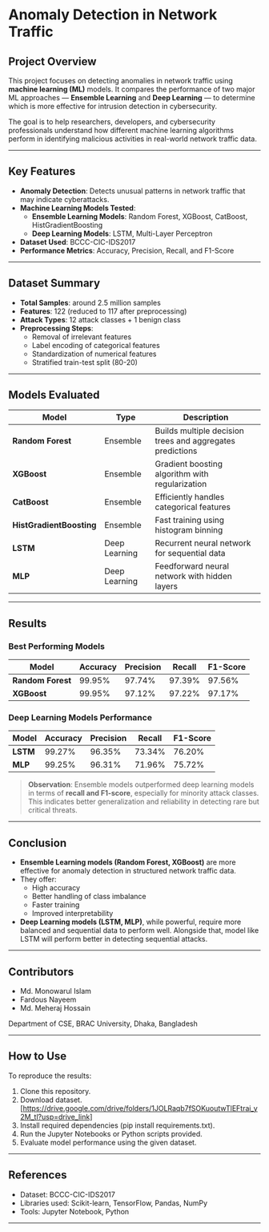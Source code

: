 # **Anomaly Detection in Network Traffic**

## **Project Overview**
This project focuses on detecting anomalies in network traffic using **machine learning (ML)** models. It compares the performance of two major ML approaches — **Ensemble Learning** and **Deep Learning** — to determine which is more effective for intrusion detection in cybersecurity.

The goal is to help researchers, developers, and cybersecurity professionals understand how different machine learning algorithms perform in identifying malicious activities in real-world network traffic data.

---

## **Key Features**
- **Anomaly Detection**: Detects unusual patterns in network traffic that may indicate cyberattacks.
- **Machine Learning Models Tested**:
  - **Ensemble Learning Models**: Random Forest, XGBoost, CatBoost, HistGradientBoosting
  - **Deep Learning Models**: LSTM, Multi-Layer Perceptron
- **Dataset Used**: BCCC-CIC-IDS2017
- **Performance Metrics**: Accuracy, Precision, Recall, and F1-Score

---

## **Dataset Summary**
- **Total Samples**: around 2.5 million samples
- **Features**: 122 (reduced to 117 after preprocessing)
- **Attack Types**: 12 attack classes + 1 benign class
- **Preprocessing Steps**:
  - Removal of irrelevant features
  - Label encoding of categorical features
  - Standardization of numerical features
  - Stratified train-test split (80-20)

---

## **Models Evaluated**
| Model | Type | Description |
|-------|------|-------------|
| **Random Forest** | Ensemble | Builds multiple decision trees and aggregates predictions |
| **XGBoost** | Ensemble | Gradient boosting algorithm with regularization |
| **CatBoost** | Ensemble | Efficiently handles categorical features |
| **HistGradientBoosting** | Ensemble | Fast training using histogram binning |
| **LSTM** | Deep Learning | Recurrent neural network for sequential data |
| **MLP** | Deep Learning | Feedforward neural network with hidden layers |

---

## **Results**
### **Best Performing Models**
| Model | Accuracy | Precision | Recall | F1-Score |
|-------|----------|-----------|--------|----------|
| **Random Forest** | 99.95% | 97.74% | 97.39% | 97.56% |
| **XGBoost** | 99.95% | 97.12% | 97.22% | 97.17% |

### **Deep Learning Models Performance**
| Model | Accuracy | Precision | Recall | F1-Score |
|-------|----------|-----------|--------|----------|
| **LSTM** | 99.27% | 96.35% | 73.34% | 76.20% |
| **MLP** | 99.25% | 96.31% | 71.96% | 75.72% |

> **Observation**: Ensemble models outperformed deep learning models in terms of **recall and F1-score**, especially for minority attack classes. This indicates better generalization and reliability in detecting rare but critical threats.

---

## **Conclusion**
- **Ensemble Learning models (Random Forest, XGBoost)** are more effective for anomaly detection in structured network traffic data.
- They offer:
  - High accuracy
  - Better handling of class imbalance
  - Faster training
  - Improved interpretability
- **Deep Learning models (LSTM, MLP)**, while powerful, require more balanced and sequential data to perform well. Alongside that, model like LSTM will perform better in detecting sequential attacks.

---

## **Contributors**
- Md. Monowarul Islam  
- Fardous Nayeem  
- Md. Meheraj Hossain  

Department of CSE, BRAC University, Dhaka, Bangladesh

---

## **How to Use**
To reproduce the results:
1. Clone this repository.
2. Download dataset. [https://drive.google.com/drive/folders/1JOLRaqb7fSOKuoutwTlEFtrai_y2M_tl?usp=drive_link]
3. Install required dependencies (pip install requirements.txt).
4. Run the Jupyter Notebooks or Python scripts provided.
5. Evaluate model performance using the given dataset.

---

## **References**
- Dataset: BCCC-CIC-IDS2017  
- Libraries used: Scikit-learn, TensorFlow, Pandas, NumPy  
- Tools: Jupyter Notebook, Python

--- 
